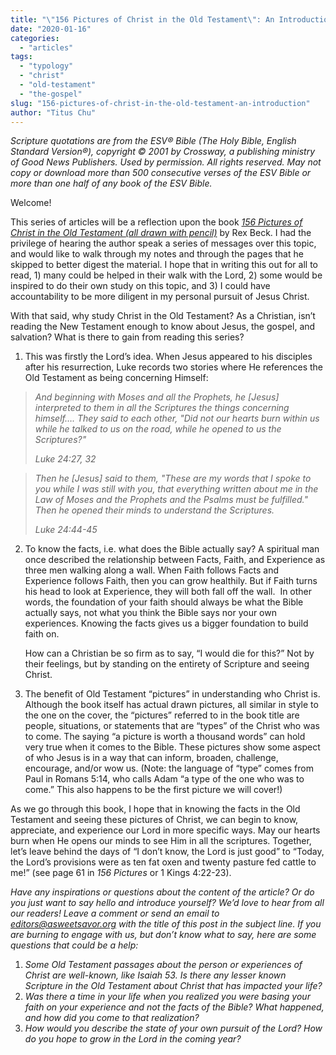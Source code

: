```yaml
---
title: "\"156 Pictures of Christ in the Old Testament\": An Introduction"
date: "2020-01-16"
categories: 
  - "articles"
tags: 
  - "typology"
  - "christ"
  - "old-testament"
  - "the-gospel"
slug: "156-pictures-of-christ-in-the-old-testament-an-introduction"
author: "Titus Chu"
---
```


_Scripture quotations are from the ESV® Bible (The Holy Bible, English Standard Version®), copyright © 2001 by Crossway, a publishing ministry of Good News Publishers. Used by permission. All rights reserved. May not copy or download more than 500 consecutive verses of the ESV Bible or more than one half of any book of the ESV Bible._

Welcome!

This series of articles will be a reflection upon the book [_156 Pictures of Christ in the Old Testament_ _(all drawn with pencil)_](https://www.amazon.com/156-Pictures-Christ-Old-Testament/dp/1095861239) by Rex Beck. I had the privilege of hearing the author speak a series of messages over this topic, and would like to walk through my notes and through the pages that he skipped to better digest the material. I hope that in writing this out for all to read, 1) many could be helped in their walk with the Lord, 2) some would be inspired to do their own study on this topic, and 3) I could have accountability to be more diligent in my personal pursuit of Jesus Christ.

With that said, why study Christ in the Old Testament? As a Christian, isn’t reading the New Testament enough to know about Jesus, the gospel, and salvation? What is there to gain from reading this series?  

1. This was firstly the Lord’s idea. When Jesus appeared to his disciples after his resurrection, Luke records two stories where He references the Old Testament as being concerning Himself:

> _And beginning with Moses and all the Prophets, he \[Jesus\] interpreted to them in all the Scriptures the things concerning himself…. They said to each other, "Did not our hearts burn within us while he talked to us on the road, while he opened to us the Scriptures?"_
> 
> _Luke 24:27, 32_

> _Then he \[Jesus\] said to them, "These are my words that I spoke to you while I was still with you, that everything written about me in the Law of Moses and the Prophets and the Psalms must be fulfilled." Then he opened their minds to understand the Scriptures._
> 
> _Luke 24:44-45_

2. To know the facts, i.e. what does the Bible actually say? A spiritual man once described the relationship between Facts, Faith, and Experience as three men walking along a wall. When Faith follows Facts and Experience follows Faith, then you can grow healthily. But if Faith turns his head to look at Experience, they will both fall off the wall.  In other words, the foundation of your faith should always be what the Bible actually says, not what you think the Bible says nor your own experiences. Knowing the facts gives us a bigger foundation to build faith on.  
      
    How can a Christian be so firm as to say, “I would die for this?” Not by their feelings, but by standing on the entirety of Scripture and seeing Christ.

3. The benefit of Old Testament “pictures” in understanding who Christ is. Although the book itself has actual drawn pictures, all similar in style to the one on the cover, the “pictures” referred to in the book title are people, situations, or statements that are “types” of the Christ who was to come. The saying “a picture is worth a thousand words” can hold very true when it comes to the Bible. These pictures show some aspect of who Jesus is in a way that can inform, broaden, challenge, encourage, and/or wow us. (Note: the language of “type” comes from Paul in Romans 5:14, who calls Adam “a type of the one who was to come.” This also happens to be the first picture we will cover!)

As we go through this book, I hope that in knowing the facts in the Old Testament and seeing these pictures of Christ, we can begin to know, appreciate, and experience our Lord in more specific ways. May our hearts burn when He opens our minds to see Him in all the scriptures. Together, let’s leave behind the days of “I don’t know, the Lord is just good” to “Today, the Lord’s provisions were as ten fat oxen and twenty pasture fed cattle to me!” (see page 61 in _156 Pictures_ or 1 Kings 4:22-23).

_Have any inspirations or questions about the content of the article? Or do you just want to say hello and introduce yourself? We’d love to hear from all our readers! Leave a comment or send an email to editors@asweetsavor.org with the title of this post in the subject line. If you are burning to engage with us, but don’t know what to say, here are some questions that could be a help:_ 

1. _Some Old Testament passages about the person or experiences of Christ are well-known, like Isaiah 53. Is there any lesser known Scripture in the Old Testament about Christ that has impacted your life?_ 
2. _Was there a time in your life when you realized you were basing your faith on your experience and not the facts of the Bible? What happened, and how did you come to that realization?_
3. _How would you describe the state of your own pursuit of the Lord? How do you hope to grow in the Lord in the coming year?_
